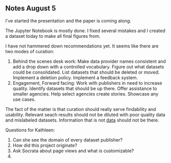 ## Notes August 5

I've started the presentation and the paper is coming along.

The Jupyter Notebook is mostly done.  I fixed several mistakes and I created a dataset today to make all final figures from.

I have not hammered down recommendations yet.  It seems like there are two modes of curation:

1. Behind the scenes desk work: Make data provider names consistent and add a drop down with a controlled vocabulary.  Figure out what datasets could be consolidated. List datasets that should be deleted or moved. Implement a deletion policy. Implement a feedback system.
2. Engagement, Forward facing:  Work with publishers in need to increase quality. Identify datasets that should be up there.  Offer assistance to smaller agencies. Help select agencies create stories. Showcase any use cases.

The fact of the matter is that curation should really serve findability and usability.  Relevant seach results should not be diluted with poor quality data and mislabeled datasets.  Information that is not [data](https://ocio.wa.gov/programs/open-data/guidance-open-data-definitions) should not be there.   



Questions for Kathleen:

1. Can she see the domain of every dataset publisher?
2. How did this project originate?
3. Ask Socrata about page views and what is customizable?
4.
